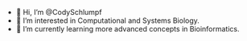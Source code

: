 - 👋 Hi, I’m @CodySchlumpf
- 👀 I’m interested in Computational and Systems Biology.
- 🌱 I’m currently learning more advanced concepts in Bioinformatics.
